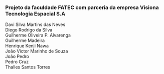 
### Projeto da faculdade FATEC com parceria da empresa Visiona Tecnologia Espacial S.A

Davi Silva Martins das Neves  
Diego Rodrigo da Silva  
Guilherme Oliveira P. Alvarenga  
Guilherme Madeira  
Henrique Kenji Nawa  
João Victor Marinho de Souza  
João Pedro  
Pedro Cruz  
Thalles Santos Torres
